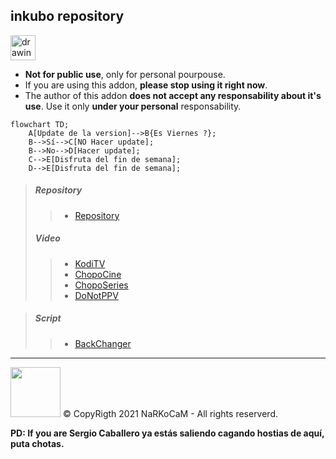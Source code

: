 
## inkubo repository 

<img src="https://i2.wp.com/eleganciadospuntocero.com/wp-content/uploads/2017/03/Warning.png" alt="drawing" width="40"/> 

- **Not for public use**, only for personal pourpouse.
- If you are using this addon, **please stop using it right now**.
- The author of this addon **does not accept any responsability about it's use**. Use it only **under your personal** responsability.

```mermaid
flowchart TD;
    A[Update de la version]-->B{Es Viernes ?};
    B-->Sí-->C[NO Hacer update];
    B-->No-->D[Hacer update];
    C-->E[Disfruta del fin de semana];
    D-->E[Disfruta del fin de semana];
```

> ##### Repository
>> * [Repository](https://github.com/narkocam/inkubo/raw/main/repository.inkubo-21.3.zip)
> ##### Video
>> * [KodiTV](https://github.com/narkocam/inkubo/raw/main/plugin.video.koditv-21.2.zip)
>> * [ChopoCine](https://github.com/narkocam/inkubo/raw/main/plugin.video.chopocine-21.0.zip)
>> * [ChopoSeries](https://github.com/narkocam/inkubo/raw/main/plugin.video.choposeries-21.0.zip)
>> * [DoNotPPV](https://github.com/narcokam/inkubo/raw/main/plugin.video.donotppv-1.3.zip)

> ##### Script
>> * [BackChanger](https://github.com/narkocam/inkubo/raw/main/script.backchanger-1.0.zip)

 
 
<hr> 
<img src="https://avatars.githubusercontent.com/u/85607710?v=4" width="80" />  © CopyRigth 2021 NaRKoCaM - All rights reserverd.

**PD: If you are Sergio Caballero ya estás saliendo cagando hostias de aquí, puta chotas.**
